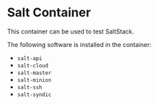 # Salt Container

This container can be used to test SaltStack.

The following software is installed in the container:

- `salt-api`
- `salt-cloud`
- `salt-master`
- `salt-minion`
- `salt-ssh`
- `salt-syndic`
